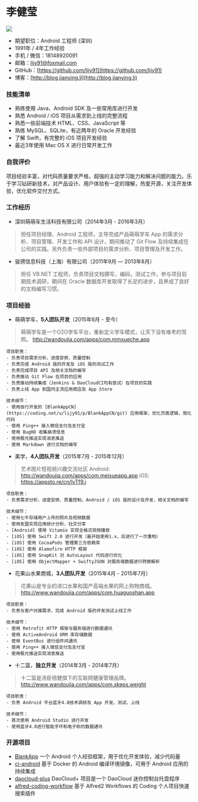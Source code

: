 # 李健莹

[![](https://img.shields.io/badge/download-pdf-green.svg)](https://github.com/lijy91/resume/raw/master/JianyingLi_Android.pdf)

- 期望职位：Android 工程师 (深圳)
- 1991年 / 4年工作经验
- 手机 / 微信：18148920091
- 邮箱：lijy91@foxmail.com
- GitHub：[https://github.com/lijy91](https://github.com/lijy91)
- 博客：[http://blog.jianying.li](http://blog.jianying.li)
### 技能清单
- 熟练使用 Java、Android SDK 及一些常用库进行开发
- 熟悉 Android / iOS 项目从需求到上线的完整流程
- 熟悉一些前端技术 HTML、CSS、JavaScript 等
- 熟练 MySQL、SQLite，有近两年的 Oracle 开发经验
- 了解 Swift，有完整的 iOS 项目开发经验
- 最近3年使用 Mac OS X 进行日常开发工作

### 自我评价
项目经验丰富，对代码质量要求严格，超强的主动学习能力和解决问题的能力。乐于学习钻研新技术，对产品设计、用户体验有一定的理解，热爱开源，关注开发体验，优化软件交付方式。

### 工作经历
- 深圳萌萌车生活科技有限公司（2014年3月 - 2016年3月）
> 担任项目经理、Android 工程师，主导完成产品萌萌学车 App 的需求分析、项目管理、开发工作和 API 设计，期间推动了 Git Flow 及持续集成在公司的实践。另外负责一些外部项目的需求分析、项目管理及开发工作。

- 骏骋信息科技（上海）有限公司（2011年9月 — 2013年8月）
> 担任 VB.NET 工程师，负责项目文档撰写，编码，测试工作，参与项目前期技术调研，期间在 Oracle 数据库开发取得了长足的进步，且养成了良好的文档编写习惯。

### 项目经验
- 萌萌学车，**5人团队开发**（2015年6月 - 至今）
> 萌萌学车是一个O2O学车平台，重新定义学车模式，让天下没有难考的驾照。
    http://wandoujia.com/apps/com.mmxueche.app

    项目职责：
    - 负责项目需求分析、进度安排、质量控制
    - 负责完成 Android 版的开发及 iOS 版的测试工作
    - 负责完成项目 API 及相关文档的编写
    - 负责推动 Git Flow 在项目的应用
    - 负责推动持续集成（Jenkins & DaoCloudCI均有尝试）在项目的实践
    - 负责上线 App 到国内主流应用商店及 App Store

    技术细节：
    - 使用自行开发的 [BlankAppCN](https://coding.net/u/lijy91/p/BlankAppCN/git) 应用框架，优化页面逻辑，简化代码
    - 使用 Ping++ 接入微信支付及支付宝
    - 使用 BugHD 收集崩溃信息
    - 使用极光推送实现消息推送
    - 使用 Markdown 进行文档的编写

- 美学，**4人团队开发**（2015年7月 - 2015年12月）
> 艺术图片短视频兴趣交流社区
    Android: http://wandoujia.com/apps/com.meixueapp.app
    iOS: https://appsto.re/cn/lvTf9.i

    项目职责：
    - 负责需求分析、进度安排、质量控制，Android / iOS 版的设计及开发，相关文档的编写

    技术细节：
    - 使用七牛存储用户上传的照片及视频数据
    - 使用友盟实现应用统计分析、社交分享
    - [Android] 使用 Vitamio 实现全格式视频播放
    - [iOS] 使用 Swift 2.0 进行开发（最开始使用1.x，后进行了一次重构）
    - [iOS] 使用 CocoaPods 管理第三方依赖库
    - [iOS] 使用 Alamofire HTTP 框架
    - [iOS] 使用 SnapKit 对 AutoLayout 代码进行优化
    - [iOS] 使用 ObjectMapper + SwiftyJSON 对服务端数据进行转换解析

- 花果山水果商城，**3人团队开发**（2015年4月 - 2015年7月）
> 花果山是专业的进口水果和国产高端水果的网上购物商城。
http://www.wandoujia.com/apps/com.huaguoshan.app

    项目职责：
    - 负责与客户对接需求，完成 Android 版的开发测试上线工作

    技术细节：
    - 使用 Retrofit HTTP 框架与服务端进行数据通讯
    - 使用 ActiveAndroid ORM 库存储数据
    - 使用 EventBus 进行组件间通讯
    - 使用 Ping++ 接入微信支付及支付宝
    - 使用极光推送实现消息推送

- 十二篮，**独立开发**（2014年3月 -  2014年7月）
> 十二篮是汤臣倍健旗下的互联网健康管理品牌。
http://www.wandoujia.com/apps/com.skeps.weight

    项目职责：
    - 负责 Android 平台蓝牙4.0技术调研及 App 开发、测试、上线

    技术细节：
    - 首次使用 Android Studio 进行开发
    - 使用蓝牙4.0进行智能手环和电子称的数据通讯

### 开源项目
- [BlankApp](https://github.com/lijy91/BlankApp)
一个 Android 个人经验框架，用于优化开发体验，减少代码量
- [ci-android](https://github.com/lijy91/ci-android)
基于 Docker 的 Android 编译环境镜像，可用于 Android 应用的持续集成
- [daocloud-plus](https://github.com/lijy91/daocloud-plus)
DaoCloud+ 项目是一个 DaoCloud 迷你控制台托盘程序
- [alfred-coding-workflow](https://github.com/lijy91/alfred-coding-workflow)
基于 Alfred2 Workflows 的 Coding 个人项目快速搜索插件
